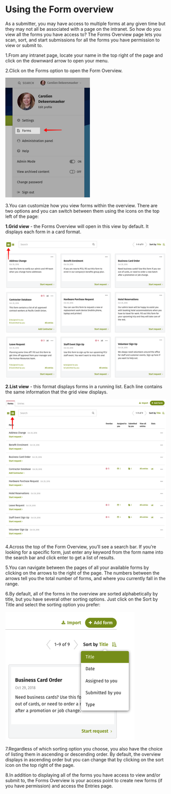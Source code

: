 # Using the Form overview



As a submitter, you may have access to multiple forms at any given time but they may not all be associated with a page on the intranet. So how do you view all the forms you have access to? The Forms Overview page lets you scan, sort, and start submissions for all the forms you have permission to view or submit to.

1.From any intranet page, locate your name in the top right of the page and click on the downward arrow to open your menu. 

2.Click on the Forms option to open the Form Overview.

![](../../../.gitbook/assets/1%20%286%29.png)



3.You can customize how you view forms within the overview. There are two options and you can switch between them using the icons on the top left of the page:

**1.Grid view** - the Forms Overview will open in this view by default. It displays each form in a card format.

![](../../../.gitbook/assets/2%20%2826%29.png)

**2.List view** - this format displays forms in a running list. Each line contains the same information that the grid view displays.

![](../../../.gitbook/assets/3%20%2811%29.png)



4.Across the top of the Form Overview, you’ll see a search bar. If you’re looking for a specific form, just enter any keyword from the form name into the search bar and click enter to get a list of results.

5.You can navigate between the pages of all your available forms by clicking on the arrows to the right of the page. The numbers between the arrows tell you the total number of forms, and where you currently fall in the range. 

6.By default, all of the forms in the overview are sorted alphabetically by title, but you have several other sorting options. Just click on the Sort by Title and select the sorting option you prefer:

![](../../../.gitbook/assets/4%20%281%29.png)



7.Regardless of which sorting option you choose, you also have the choice of listing them in ascending or descending order. By default, the overview displays in ascending order but you can change that by clicking on the sort icon on the top right of the page.

8.In addition to displaying all of the forms you have access to view and/or submit to, the Forms Overview is your access point to create new forms \(if you have permission\) and access the Entries page.

